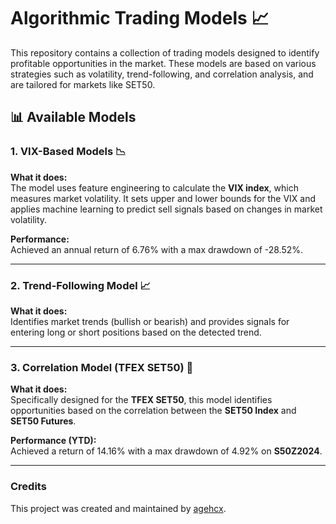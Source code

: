 # Algorithmic Trading Models 📈

This repository contains a collection of trading models designed to identify profitable opportunities in the market. These models are based on various strategies such as volatility, trend-following, and correlation analysis, and are tailored for markets like SET50.

## 📊 Available Models

### 1. **VIX-Based Models** 📉

**What it does:**  
The model uses feature engineering to calculate the **VIX index**, which measures market volatility. It sets upper and lower bounds for the VIX and applies machine learning to predict sell signals based on changes in market volatility.

**Performance:**  
Achieved an annual return of 6.76% with a max drawdown of -28.52%.

---

### 2. **Trend-Following Model** 📈

**What it does:**  
Identifies market trends (bullish or bearish) and provides signals for entering long or short positions based on the detected trend.

---

### 3. **Correlation Model (TFEX SET50)** 🔗

**What it does:**  
Specifically designed for the **TFEX SET50**, this model identifies opportunities based on the correlation between the **SET50 Index** and **SET50 Futures**.

**Performance (YTD):**  
Achieved a return of 14.16% with a max drawdown of 4.92% on **S50Z2024**.

---

### Credits

This project was created and maintained by [agehcx](https://github.com/agehcx).